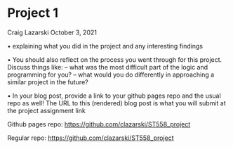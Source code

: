 Project 1
================
Craig Lazarski
October 3, 2021

• explaining what you did in the project and any interesting findings 

• You should also reflect on the process you went through for this project. Discuss things like: – what was the most difficult part of the logic and programming for you? – what would you do differently in approaching a similar project in the future? 


• In your blog post, provide a link to your github pages repo and the usual repo as well! The URL to this (rendered) blog post is what you will submit at the project assignment link

Github pages repo:
https://github.com/clazarski/ST558_project

Regular repo:
https://github.com/clazarski/ST558_project
